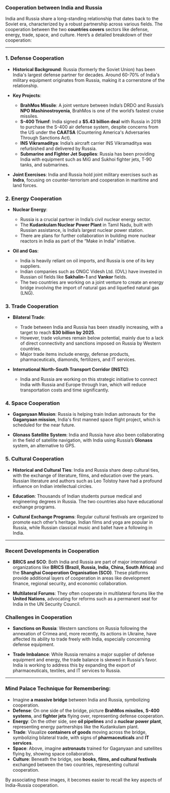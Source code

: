 ### Cooperation between India and Russia

India and Russia share a long-standing relationship that dates back to the Soviet era, characterized by a robust partnership across various fields. The cooperation between the two **countries covers** sectors like defense, energy, trade, space, and culture. Here’s a detailed breakdown of their cooperation:

---

### 1. **Defense Cooperation**

- **Historical Background**: Russia (formerly the Soviet Union) has been India's largest defense partner for decades. Around 60-70% of India's military equipment originates from Russia, making it a cornerstone of the relationship.
  
- **Key Projects**:
  - **BrahMos Missile**: A joint venture between India’s DRDO and Russia’s **NPO Mashinostroyenia**, BrahMos is one of the world’s fastest cruise missiles.
  - **S-400 Triumf**: India signed a **$5.43 billion deal** with Russia in 2018 to purchase the S-400 air defense system, despite concerns from the US under the **CAATSA** (Countering America's Adversaries Through Sanctions Act).
  - **INS Vikramaditya**: India’s aircraft carrier INS Vikramaditya was refurbished and delivered by Russia.
  - **Submarine and Fighter Jet Supplies**: Russia has been providing India with equipment such as MiG and Sukhoi fighter jets, T-90 tanks, and submarines.
  
- **Joint Exercises**: India and Russia hold joint military exercises such as **Indra**, focusing on counter-terrorism and cooperation in maritime and land forces.

### 2. **Energy Cooperation**

- **Nuclear Energy**: 
  - Russia is a crucial partner in India’s civil nuclear energy sector.
  - The **Kudankulam Nuclear Power Plant** in Tamil Nadu, built with Russian assistance, is India’s largest nuclear power station.
  - There are plans for further collaboration in building more nuclear reactors in India as part of the “Make in India” initiative.

- **Oil and Gas**: 
  - India is heavily reliant on oil imports, and Russia is one of its key suppliers.
  - Indian companies such as ONGC Videsh Ltd. (OVL) have invested in Russian oil fields like **Sakhalin-1** and **Vankor** fields.
  - The two countries are working on a joint venture to create an energy bridge involving the import of natural gas and liquefied natural gas (LNG).

### 3. **Trade Cooperation**

- **Bilateral Trade**: 
  - Trade between India and Russia has been steadily increasing, with a target to reach **$30 billion by 2025**.
  - However, trade volumes remain below potential, mainly due to a lack of direct connectivity and sanctions imposed on Russia by Western countries.
  - Major trade items include energy, defense products, pharmaceuticals, diamonds, fertilizers, and IT services.

- **International North-South Transport Corridor (INSTC)**: 
  - India and Russia are working on this strategic initiative to connect India with Russia and Europe through Iran, which will reduce transportation costs and time significantly.

### 4. **Space Cooperation**

- **Gaganyaan Mission**: Russia is helping train Indian astronauts for the **Gaganyaan mission**, India's first manned space flight project, which is scheduled for the near future.
  
- **Glonass Satellite System**: India and Russia have also been collaborating in the field of satellite navigation, with India using Russia’s **Glonass** system, an alternative to GPS.

### 5. **Cultural Cooperation**

- **Historical and Cultural Ties**: India and Russia share deep cultural ties, with the exchange of literature, films, and education over the years. Russian literature and authors such as Leo Tolstoy have had a profound influence on Indian intellectual circles.
  
- **Education**: Thousands of Indian students pursue medical and engineering degrees in Russia. The two countries also have educational exchange programs.

- **Cultural Exchange Programs**: Regular cultural festivals are organized to promote each other’s heritage. Indian films and yoga are popular in Russia, while Russian classical music and ballet have a following in India.

---

### Recent Developments in Cooperation

- **BRICS and SCO**: Both India and Russia are part of major international organizations like **BRICS (Brazil, Russia, India, China, South Africa)** and the **Shanghai Cooperation Organisation (SCO)**. These platforms provide additional layers of cooperation in areas like development finance, regional security, and economic collaboration.

- **Multilateral Forums**: They often cooperate in multilateral forums like the **United Nations**, advocating for reforms such as a permanent seat for India in the UN Security Council.

### Challenges in Cooperation

- **Sanctions on Russia**: Western sanctions on Russia following the annexation of Crimea and, more recently, its actions in Ukraine, have affected its ability to trade freely with India, especially concerning defense equipment.
  
- **Trade Imbalance**: While Russia remains a major supplier of defense equipment and energy, the trade balance is skewed in Russia's favor. India is working to address this by expanding the export of pharmaceuticals, textiles, and IT services to Russia.

---

### Mind Palace Technique for Remembering:

- Imagine **a massive bridge** between India and Russia, symbolizing cooperation.
- **Defense**: On one side of the bridge, picture **BrahMos missiles**, **S-400 systems**, and **fighter jets** flying over, representing defense cooperation.
- **Energy**: On the other side, see **oil pipelines** and a **nuclear power plant**, representing energy partnerships like the Kudankulam plant.
- **Trade**: Visualize **containers of goods** moving across the bridge, symbolizing bilateral trade, with signs of **pharmaceuticals** and **IT services**.
- **Space**: Above, imagine **astronauts** trained for Gaganyaan and satellites flying by, showing space collaboration.
- **Culture**: Beneath the bridge, see **books, films, and cultural festivals** exchanged between the two countries, representing cultural cooperation.

By associating these images, it becomes easier to recall the key aspects of India-Russia cooperation.
